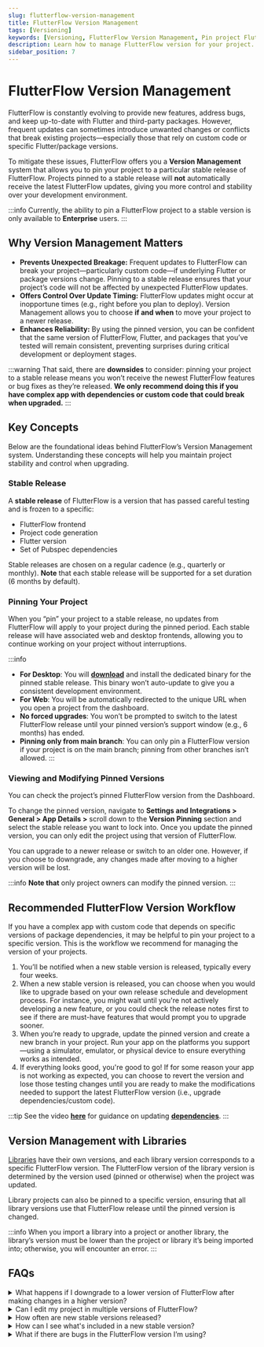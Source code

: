 ```yaml
---
slug: flutterflow-version-management
title: FlutterFlow Version Management
tags: [Versioning]
keywords: [Versioning, FlutterFlow Version Management, Pin project FlutterFlow, Downgrade FlutterFlow version, Upgrade FlutterFlow version, FlutterFlow stable releases]
description: Learn how to manage FlutterFlow version for your project.
sidebar_position: 7
---
```


# FlutterFlow Version Management

FlutterFlow is constantly evolving to provide new features, address bugs, and keep up-to-date with Flutter and third-party packages. However, frequent updates can sometimes introduce unwanted changes or conflicts that break existing projects—especially those that rely on custom code or specific Flutter/package versions.

To mitigate these issues, FlutterFlow offers you a **Version Management** system that allows you to pin your project to a particular stable release of FlutterFlow. Projects pinned to a stable release will **not** automatically receive the latest FlutterFlow updates, giving you more control and stability over your development environment.

:::info
Currently, the ability to pin a FlutterFlow project to a stable version is only available to **Enterprise** users.
:::

## Why Version Management Matters

- **Prevents Unexpected Breakage:** Frequent updates to FlutterFlow can break your project—particularly custom code—if underlying Flutter or package versions change. Pinning to a stable release ensures that your project’s code will not be affected by unexpected FlutterFlow updates.
- **Offers Control Over Update Timing:** FlutterFlow updates might occur at inopportune times (e.g., right before you plan to deploy). Version Management allows you to choose **if and when** to move your project to a newer release.
- **Enhances Reliability:** By using the pinned version, you can be confident that the same version of FlutterFlow, Flutter, and packages that you’ve tested will remain consistent, preventing surprises during critical development or deployment stages.

:::warning
That said, there are **downsides** to consider: pinning your project to a stable release means you won’t receive the newest FlutterFlow features or bug fixes as they’re released. **We only recommend doing this if you have complex app with dependencies or custom code that could break when upgraded.**
:::

## Key Concepts

Below are the foundational ideas behind FlutterFlow’s Version Management system. Understanding these concepts will help you maintain project stability and control when upgrading.

### Stable Release

A **stable release** of FlutterFlow is a version that has passed careful testing and is frozen to a specific:

- FlutterFlow frontend
- Project code generation
- Flutter version
- Set of Pubspec dependencies


Stable releases are chosen on a regular cadence (e.g., quarterly or monthly). **Note** that each stable release will be supported for a set duration (6 months by default).

### Pinning Your Project

When you “pin” your project to a stable release, no updates from FlutterFlow will apply to your project during the pinned period. Each stable release will have associated web and desktop frontends, allowing you to continue working on your project without interruptions.

:::info
- **For Desktop**: You will [**download**](https://www.flutterflow.io/desktop) and install the dedicated binary for the pinned stable release. This binary won’t auto-update to give you a consistent development environment.
- **For Web**: You will be automatically redirected to the unique URL when you open a project from the dashboard.
- **No forced upgrades**: You won’t be prompted to switch to the latest FlutterFlow release until your pinned version’s support window (e.g., 6 months) has ended.
- **Pinning only from main branch**: You can only pin a FlutterFlow version if your project is on the main branch; pinning from other branches isn’t allowed.
:::

### Viewing and Modifying Pinned Versions

You can check the project’s pinned FlutterFlow version from the Dashboard.

To change the pinned version, navigate to **Settings and Integrations > General > App Details >** scroll down to the **Version Pinning** section and select the stable release you want to lock into. Once you update the pinned version, you can only edit the project using that version of FlutterFlow.

You can upgrade to a newer release or switch to an older one. However, if you choose to downgrade, any changes made after moving to a higher version will be lost.

:::info
**Note that** only project owners can modify the pinned version.
:::


## Recommended FlutterFlow Version Workflow

If you have a complex app with custom code that depends on specific versions of package dependencies, it may be helpful to pin your project to a specific version. This is the workflow we recommend for managing the version of your projects.

1. You’ll be notified when a new stable version is released, typically every four weeks.
2. When a new stable version is released, you can choose when you would like to upgrade based on your own release schedule and development process. For instance, you might wait until you're not actively developing a new feature, or you could check the release notes first to see if there are must-have features that would prompt you to upgrade sooner.
3. When you’re ready to upgrade, update the pinned version and create a new branch in your project. Run your app on the platforms you support—using a simulator, emulator, or physical device to ensure everything works as intended.
4. If everything looks good, you're good to go! If for some reason your app is not working as expected, you can choose to revert the version and lose those testing changes until you are ready to make the modifications needed to support the latest FlutterFlow version (i.e., upgrade dependencies/custom code).

:::tip
See the video [**here**](https://youtu.be/8Y1uyCC_dXE) for guidance on updating [**dependencies**](../../ff-concepts/adding-customization/custom-code.md#manage-dependencies).
:::

## Version Management with Libraries

[Libraries](libraries.md) have their own versions, and each library version corresponds to a specific FlutterFlow version. The FlutterFlow version of the library version is determined by the version used (pinned or otherwise) when the project was updated.

Library projects can also be pinned to a specific version, ensuring that all library versions use that FlutterFlow release until the pinned version is changed.

:::info
When you import a library into a project or another library, the library’s version must be lower than the project or library it’s being imported into; otherwise, you will encounter an error.
:::

## FAQs

<details>
<summary>
What happens if I downgrade to a lower version of FlutterFlow after making changes in a higher version?
</summary>
<p>
Any changes made in a higher version will be lost when you revert to a lower version (e.g., by pinning to the last stable release). 
**To avoid data loss, thoroughly test your app after upgrading to ensure you want to continue with the updated version before downgrading.**
</p>
</details>

<details>
<summary>
Can I edit my project in multiple versions of FlutterFlow?
</summary>
<p>
No. If your project is not pinned to a specific version, you’ll always use the latest FlutterFlow release. If your project is pinned to a specific version of FlutterFlow, you will be prompted to edit the project in that version.
</p>
</details>

<details>
<summary>
How often are new stable versions released?
</summary>
<p>
We aim to release new stable versions of FlutterFlow once a month.
</p>
</details>

<details>
<summary>
How can I see what's included in a new stable version?
</summary>
<p>
We’re currently working on displaying release notes directly in the product, so you can easily review what’s been added or changed in each new stable version.
</p>
</details>

<details>
<summary>
What if there are bugs in the FlutterFlow version I’m using?
</summary>
<p>
If critical bugs arise, we may provide hotfixes or patches for older FlutterFlow versions. However, some fixes depend on updating the underlying Flutter framework or related dependencies, which isn’t always feasible for older versions. This is a risk of staying on an older version of FlutterFlow as opposed to always using the latest.
</p>
</details>